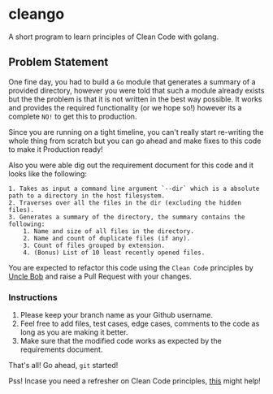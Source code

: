 # cleango
A short program to learn principles of Clean Code with golang.

## Problem Statement

One fine day, you had to build a `Go` module that generates a summary of a provided directory, however you were told that such a module already exists but the the problem is that it is not written in the best way possible. It works and provides the required functionality (or we hope so!) however its a complete `NO!` to get this to production.

Since you are running on a tight timeline, you can't really start re-writing the whole thing from scratch but you can go ahead and make fixes to this code to make it Production ready!

Also you were able dig out the requirement document for this code and it looks like the following:

```
1. Takes as input a command line argument `--dir` which is a absolute path to a directory in the host filesystem.
2. Traverses over all the files in the dir (excluding the hidden files).
3. Generates a summary of the directory, the summary contains the following:
    1. Name and size of all files in the directory.
    2. Name and count of duplicate files (if any).
    3. Count of files grouped by extension.
    4. (Bonus) List of 10 least recently opened files.
```


You are expected to refactor this code using the `Clean Code` principles by [Uncle Bob](https://en.wikipedia.org/wiki/Robert_C._Martin) and raise a Pull Request with your changes.

### Instructions
1. Please keep your branch name as your Github username.
2. Feel free to add files, test cases, edge cases, comments to the code as long as you are making it better.
3. Make sure that the modified code works as expected by the requirements document.


That's all! Go ahead, `git` started!

Pss! Incase you need a refresher on Clean Code principles, [this](https://gist.github.com/wojteklu/73c6914cc446146b8b533c0988cf8d29) might help!

